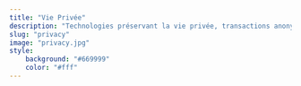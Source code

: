```yaml
---
title: "Vie Privée"
description: "Technologies préservant la vie privée, transactions anonymes et confidentialité en DeFi"
slug: "privacy"
image: "privacy.jpg"
style:
    background: "#669999"
    color: "#fff"
---
```

